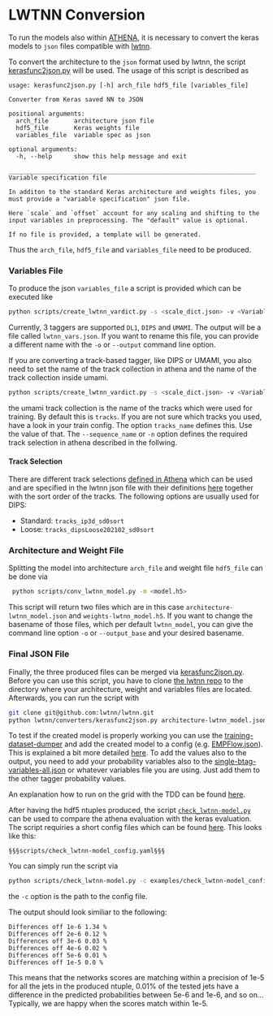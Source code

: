 # LWTNN Conversion

To run the models also within [ATHENA](https://gitlab.cern.ch/atlas/athena?nav_source=navbar), it is necessary to convert the keras models to `json` files compatible with [lwtnn](https://github.com/lwtnn/lwtnn).



To convert the architecture to the `json` format used by lwtnn, the script [kerasfunc2json.py](https://github.com/lwtnn/lwtnn/blob/master/converters/kerasfunc2json.py) will be used. The usage of this script is described as
```
usage: kerasfunc2json.py [-h] arch_file hdf5_file [variables_file]

Converter from Keras saved NN to JSON

positional arguments:
  arch_file       architecture json file
  hdf5_file       Keras weights file
  variables_file  variable spec as json

optional arguments:
  -h, --help      show this help message and exit

____________________________________________________________________
Variable specification file

In additon to the standard Keras architecture and weights files, you
must provide a "variable specification" json file.

Here `scale` and `offset` account for any scaling and shifting to the
input variables in preprocessing. The "default" value is optional.

If no file is provided, a template will be generated.
```

Thus the `arch_file`, `hdf5_file` and `variables_file` need to be produced.

### Variables File

To produce the json `variables_file` a script is provided which can be executed like

```bash
python scripts/create_lwtnn_vardict.py -s <scale_dict.json> -v <Variables.yaml> -t <TAGGER>
```

Currently, 3 taggers are supported `DL1`, `DIPS` and `UMAMI`. The output will be a file called `lwtnn_vars.json`. If you
want to rename this file, you can provide a different name with the `-o` or `--output` command line option.

If you are converting a track-based tagger, like DIPS or UMAMI, you also need to set the name of the
track collection in athena and the name of the track collection inside umami.

```bash
python scripts/create_lwtnn_vardict.py -s <scale_dict.json> -v <Variables.yaml> -t <TAGGER> -n <athena-track-collection> --tracks_name <umami-track-collection>
```

the umami track collection is the name of the tracks which were used for training. By default this is `tracks`. If you
are not sure which tracks you used, have a look in your train config. The option `tracks_name` defines this. Use the value of that.
The `--sequence_name` or `-n` option defines the required track selection in athena described in the follwing.

#### Track Selection

There are different track selections [defined in Athena](https://gitlab.cern.ch/atlas/athena/blob/21.2/PhysicsAnalysis/JetTagging/FlavorTagDiscriminants/Root/DL2.cxx#L302-355) which can be used and are specified in the lwtnn json file with their definitions [here](https://gitlab.cern.ch/atlas/athena/-/blob/21.2/PhysicsAnalysis/JetTagging/FlavorTagDiscriminants/Root/DL2HighLevel.cxx#L148-156) together with the sort order of the tracks. The following options are usually used for DIPS:

* Standard: `tracks_ip3d_sd0sort`
* Loose: `tracks_dipsLoose202102_sd0sort`

### Architecture and Weight File
Splitting the model into architecture `arch_file` and weight file `hdf5_file` can be done via

```bash
 python scripts/conv_lwtnn_model.py -m <model.h5>
```
This script will return two files which are in this case `architecture-lwtnn_model.json` and `weights-lwtnn_model.h5`. If you want to change the basename of
those files, which per default `lwtnn_model`, you can give the command line option `-o` or `--output_base` and your desired basename. 

### Final JSON File
Finally, the three produced files can be merged via [kerasfunc2json.py](https://github.com/lwtnn/lwtnn/blob/master/converters/kerasfunc2json.py).
Before you can use this script, you have to clone [the lwtnn repo](https://github.com/lwtnn/lwtnn) to the directory where your architecture, weight and variables files are located.
Afterwards, you can run the script with

```bash
git clone git@github.com:lwtnn/lwtnn.git
python lwtnn/converters/kerasfunc2json.py architecture-lwtnn_model.json weights-lwtnn_model.h5 lwtnn_vars.json > FINAL-model.json
```

To test if the created model is properly working you can use the [training-dataset-dumper](https://gitlab.cern.ch/atlas-flavor-tagging-tools/training-dataset-dumper) and add the created model to a config (e.g. [EMPFlow.json](https://gitlab.cern.ch/atlas-flavor-tagging-tools/training-dataset-dumper/-/blob/r22/configs/single-b-tag/EMPFlow.json)). This is explained a bit more detailed [here](https://training-dataset-dumper.docs.cern.ch/configuration/#dl2-config). To add the values also to the output, you need to add your probability variables also to the [single-btag-variables-all.json](https://gitlab.cern.ch/atlas-flavor-tagging-tools/training-dataset-dumper/-/blob/r22/configs/single-b-tag/fragments/single-btag-variables-all.json) or whatever variables file you are using. Just add them to the other tagger probability values.

An explanation how to run on the grid with the TDD can be found [here](https://training-dataset-dumper.docs.cern.ch/basic_usage/#running-on-the-grid).

After having the hdf5 ntuples produced, the script [`check_lwtnn-model.py`](https://gitlab.cern.ch/atlas-flavor-tagging-tools/algorithms/umami/-/blob/master/scripts/check_lwtnn-model.py) can be used to compare the athena evaluation with the keras evaluation. The script requiries a short config files which can be found [here](https://gitlab.cern.ch/atlas-flavor-tagging-tools/algorithms/umami/-/blob/master/examples/check_lwtnn-model_config.yaml). This looks like this:

```
§§§scripts/check_lwtnn-model_config.yaml§§§
```

You can simply run the script via

```bash
python scripts/check_lwtnn-model.py -c examples/check_lwtnn-model_config.yaml
```

the `-c` option is the path to the config file.

The output should look similiar to the following:
```
Differences off 1e-6 1.34 %
Differences off 2e-6 0.12 %
Differences off 3e-6 0.03 %
Differences off 4e-6 0.02 %
Differences off 5e-6 0.01 %
Differences off 1e-5 0.0 %
```
This means that the networks scores are matching within a precision of 1e-5 for all the jets in the produced ntuple, 0.01% of the tested jets have a difference in the predicted probabilities between 5e-6 and 1e-6, and so on... Typically, we are happy when the scores match within 1e-5.